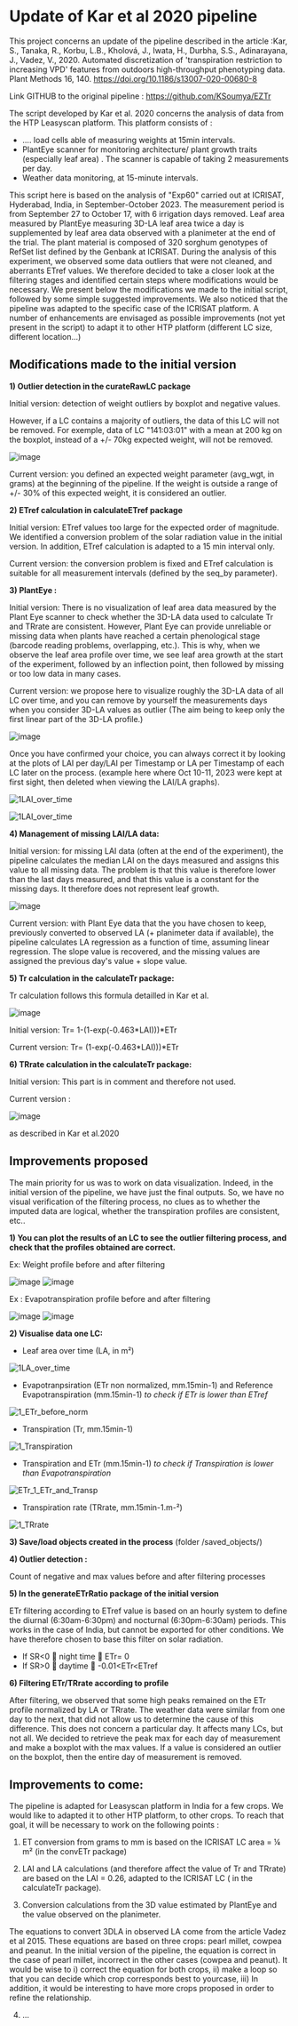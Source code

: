 # Update of Kar et al 2020 pipeline 

This project concerns an update of the pipeline described in the article :Kar, S., Tanaka, R., Korbu, L.B., Kholová, J., Iwata, H., Durbha, S.S., Adinarayana, J., Vadez, V., 2020. Automated discretization of 'transpiration restriction to increasing VPD' features from outdoors high-throughput phenotyping data. Plant Methods 16, 140. https://doi.org/10.1186/s13007-020-00680-8

Link GITHUB to the original pipeline : https://github.com/KSoumya/EZTr

The script developed by Kar et al. 2020 concerns the analysis of data from the HTP Leasyscan platform. This platform consists of : 
- .... load cells able of measuring weights at 15min intervals.  
- PlantEye scanner for monitoring architecture/ plant growth traits (especially leaf area) . The scanner is capable of taking 2 measurements per day. 
- Weather data monitoring, at 15-minute intervals.


This script here is based on the analysis of "Exp60" carried out at ICRISAT, Hyderabad, India, in September-October 2023. The measurement period is from September 27 to October 17, with 6 irrigation days removed.  Leaf area measured by PlantEye measuring 3D-LA leaf area twice a day is supplemented by leaf area data observed with a planimeter at the end of the trial. The plant material is composed of 320 sorghum genotypes of RefSet list defined by the Genbank at ICRISAT. During the analysis of this experiment, we observed some data outliers that were not cleaned, and aberrants ETref values. We therefore decided to take a closer look at the filtering stages and identified certain steps where modifications would be necessary. We present below the modifications we made to the initial script, followed by some simple suggested improvements. We also noticed that the pipeline was adapted to the specific case of the ICRISAT platform. A number of enhancements are envisaged as possible improvements (not yet present in the script) to adapt it to other HTP platform (different LC size, different location...)


## Modifications made to the initial version

**1) Outlier detection in the curateRawLC package**

Initial version: detection of weight outliers by boxplot and negative values. 

However, if a LC contains a majority of outliers, the data of this LC will not be removed. For exemple, data of LC "141:03:01" with a mean at 200 kg on the boxplot, instead of a +/- 70kg expected weight, will not be removed.

![image](https://github.com/lcmgregoire/UPDATE_KAR_PIPELINE_LEASYSCAN_EZTr/assets/96241863/66e27a6f-6767-4f4d-98b3-24f84aea5577)



Current version: you defined an expected weight parameter (avg_wgt, in grams) at the beginning of the pipeline. If the weight is outside a range of +/- 30% of this expected weight, it is considered an outlier.


**2) ETref calculation in calculateETref package**
   
Initial version: ETref values too large for the expected order of magnitude. We identified a conversion problem of the solar radiation value in the initial version. In addition, ETref calculation is adapted to a 15 min interval only.

Current version: the conversion problem is fixed and ETref calculation is suitable for all measurement intervals (defined by the seq_by parameter).


**3) PlantEye :**
   
Initial version: There is no visualization of leaf area data measured by the Plant Eye scanner to check whether the 3D-LA data used to calculate Tr and TRrate are consistent. However, Plant Eye can provide unreliable or missing data when plants have reached a certain phenological stage (barcode reading problems, overlapping, etc.). This is why, when we observe the leaf area profile over time, we see leaf area growth at the start of the experiment, followed by an inflection point, then followed by missing or too low data in many cases.

Current version: we propose here to visualize roughly the 3D-LA data of all LC over time, and you can remove by yourself the measurements days when you consider 3D-LA values as outlier (The aim being to keep only the first linear part of the 3D-LA profile.)

![image](https://github.com/lcmgregoire/UPDATE_KAR_PIPELINE_LEASYSCAN_EZTr/assets/96241863/c98b24f8-6ec1-4c7b-a694-d0b9054deac3)

Once you have confirmed your choice, you can always correct it by looking at the plots of LAI per day/LAI per Timestamp or LA per Timestamp of each LC later on the process. (example here where Oct 10-11, 2023 were kept at first sight, then deleted when viewing the LAI/LA graphs).

![1LAI_over_time](https://github.com/lcmgregoire/UPDATE_KAR_PIPELINE_LEASYSCAN_EZTr/assets/96241863/7aab842f-edd6-49f0-bb20-b3d94516cd57)

![1LAI_over_time](https://github.com/lcmgregoire/UPDATE_KAR_PIPELINE_LEASYSCAN_EZTr/assets/96241863/12fce14e-4a14-4487-96c5-27b209af492f)


**4) Management of missing LAI/LA data:**

Initial version: for missing LAI data (often at the end of the experiment), the pipeline calculates the median LAI on the days measured and assigns this value to all missing data. The problem is that this value is therefore lower than the last days measured, and that this value is a constant for the missing days. It therefore does not represent leaf growth.

![image](https://github.com/lcmgregoire/UPDATE_KAR_PIPELINE_LEASYSCAN_EZTr/assets/96241863/aad9c10c-d4f3-4714-9d10-55f18d8e8632)

Current version: with Plant Eye data that the you have chosen to keep, previously converted to observed LA (+ planimeter data if available), the pipeline calculates LA regression as a function of time, assuming linear regression. The slope value is recovered, and the missing values are assigned the previous day's value + slope value. 

**5) Tr calculation in the calculateTr package:**

Tr calculation follows this formula detailled in Kar et al.

![image](https://github.com/lcmgregoire/UPDATE_KAR_PIPELINE_LEASYSCAN_EZTr/assets/96241863/7e35be2f-27d7-4dbb-9263-985442b32e15)

Initial version: Tr= 1-(1-exp(-0.463*LAI)))*ETr

Current version: Tr= (1-exp(-0.463*LAI)))*ETr

**6) TRrate calculation in the calculateTr package:**

Initial version: This part is in comment and therefore not used.

Current version : 

![image](https://github.com/lcmgregoire/UPDATE_KAR_PIPELINE_LEASYSCAN_EZTr/assets/96241863/f74c56cb-7525-42c6-a15e-b1d4b419a91f)

as described in Kar et al.2020

## Improvements proposed

The main priority for us was to work on data visualization. Indeed, in the initial version of the pipeline, we have just the final outputs. So, we have no visual verification of the filtering process, no clues as to whether the imputed data are logical, whether the transpiration profiles are consistent, etc.. 

**1) You can plot the results of an LC to see the outlier filtering process, and check that the profiles obtained are correct.**

Ex: Weight profile before and after filtering

![image](https://github.com/lcmgregoire/UPDATE_KAR_PIPELINE_LEASYSCAN_EZTr/assets/96241863/0c5c45d2-9acc-45f1-8f27-a8fef92c1a9c)
![image](https://github.com/lcmgregoire/UPDATE_KAR_PIPELINE_LEASYSCAN_EZTr/assets/96241863/37fe5ffe-144d-4cdf-ad9e-8ab4683d6527)

Ex : Evapotranspiration profile before and after filtering 

![image](https://github.com/lcmgregoire/UPDATE_KAR_PIPELINE_LEASYSCAN_EZTr/assets/96241863/b6a3443a-60ba-4ae9-b901-f99584fa6b93)
![image](https://github.com/lcmgregoire/UPDATE_KAR_PIPELINE_LEASYSCAN_EZTr/assets/96241863/fdc64e8d-420c-4863-a2cc-965927eff225)

**2) Visualise data one LC:**
- Leaf area over time (LA, in m²)
  
![1LA_over_time](https://github.com/lcmgregoire/UPDATE_KAR_PIPELINE_LEASYSCAN_EZTr/assets/96241863/0f39c90c-e052-4bf9-9fdd-b75304af5147)

- Evapotranpsiration (ETr non normalized, mm.15min-1) and Reference Evapotranspiration (mm.15min-1) *to check if ETr is lower than ETref*
  
![1_ETr_before_norm](https://github.com/lcmgregoire/UPDATE_KAR_PIPELINE_LEASYSCAN_EZTr/assets/96241863/dc86106e-2281-4202-88d5-ca297d7dda81)

- Transpiration (Tr, mm.15min-1)
  
![1_Transpiration](https://github.com/lcmgregoire/UPDATE_KAR_PIPELINE_LEASYSCAN_EZTr/assets/96241863/78c329d6-35f5-42f6-b720-119d0ad29ce2)

- Transpiration and ETr (mm.15min-1) *to check if Transpiration is lower than Evapotranspiration*

![ETr_1_ETr_and_Transp](https://github.com/lcmgregoire/UPDATE_KAR_PIPELINE_LEASYSCAN_EZTr/assets/96241863/fd2deeed-e583-4506-83ac-002a4976b00d)

- Transpiration rate (TRrate, mm.15min-1.m-²)

![1_TRrate](https://github.com/lcmgregoire/UPDATE_KAR_PIPELINE_LEASYSCAN_EZTr/assets/96241863/a8ede257-13ec-448c-9145-c03d2816e50e)

**3) Save/load objects created in the process** (folder /saved_objects/)

**4) Outlier detection :**

Count of negative and max values before and after filtering processes

**5) In the generateETrRatio package of the initial version**

ETr filtering according to ETref value is based on an hourly system to define the diurnal (6:30am-6:30pm) and nocturnal (6:30pm-6:30am) periods. This works in the case of India, but cannot be exported for other conditions. We have therefore chosen to base this filter on solar radiation.

- If SR<0  night time  ETr= 0
- If SR>0  daytime  -0.01<ETr<ETref 

**6) Filtering ETr/TRrate according to profile**

After filtering, we observed that some high peaks remained on the ETr profile normalized by LA or TRrate. The weather data were similar from one day to the next, that did not allow us to determine the cause of this difference. This does not concern a particular day. It affects many LCs, but not all. We decided to retrieve the peak max for each day of measurement and make a boxplot with the max values. If a value is considered an outlier on the boxplot, then the entire day of measurement is removed. 

## Improvements to come: 

The pipeline is adapted for Leasyscan platform in India for a few crops. We would like to adapted it to other HTP platform, to other crops. To reach that goal, it will be necessary to work on the following points : 

1) ET conversion from grams to mm is based on the ICRISAT LC area =  ¼ m² (in the convETr package)
  
2) LAI and LA calculations (and therefore affect the value of Tr and TRrate) are based on the LAI = 0.26, adapted to the ICRISAT LC ( in the calculateTr package).
  
3) Conversion calculations from the 3D value estimated by PlantEye and the value observed on the planimeter.
   
The equations to convert 3DLA in observed LA come from the article Vadez et al 2015. These equations are based on three crops: pearl millet, cowpea and peanut. In the initial version of the pipeline, the equation is correct in the case of pearl millet, incorrect in the other cases (cowpea and peanut). It would be wise to i) correct the equation for both crops, ii) make a loop so that you can decide which crop corresponds best to yourcase, iii) In addition, it would be interesting to have more crops proposed in order to refine the relationship.

4) ... 





